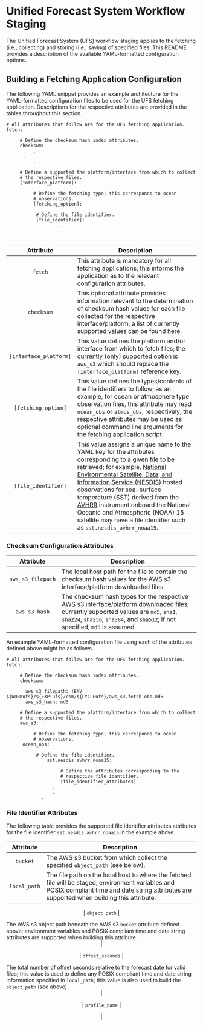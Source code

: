 # Unified Forecast System Workflow Staging

The Unified Forecast System (UFS) workflow staging applies to the
fetching (i.e., collecting) and storing (i.e., saving) of specified
files. This README provides a description of the available
YAML-formatted configuration options.

## Building a Fetching Application Configuration

The following YAML snippet provides an example architecture for the
YAML-formatted configuration files to be used for the UFS fetching
application. Descriptions for the respective attributes are provided
in the tables throughout this section.

~~~
# All attributes that follow are for the UFS fetching application.
fetch:

     # Define the checksum hash index attributes.
     checksum:
          .
	  .
          .

     # Define a supported the platform/interface from which to collect
     # the respective files.
     [interface_platform]:

          # Define the fetching type; this corresponds to ocean
          # observations.
          [fetching_option]:

	       # Define the file identifier.
	       [file_identifier]:
                    .
		    .
		    .
~~~

<div align="center">

| Attribute | Description |
| :-------------: | :-------------: |
| `fetch` | <div align="left">This attribute is mandatory for all fetching applications; this informs the application as to the relevant configuration attributes.</div> | 
| `checksum` | <div align="left">This optional attribute provides information relevant to the determination of checksum hash values for each file collected for the respective interface/platform; a list of currently supported values can be found [here](#checksum-configuration-attributes).</div> |
| `[interface_platform]` | <div align="left">This value defines the platform and/or interface from which to fetch files; the currently (only) supported option is `aws_s3` which should replace the `[interface_platform]` reference key.</div> |
| `[fetching_option]` | <div align="left">This value defines the types/contents of the file identifiers to follow; as an example, for ocean or atmosphere type observation files, this attribute may read `ocean_obs` or `atmos_obs`, respectively; the respective attributes may be used as optional command line arguments for the [fetching application script](https://github.com/HenryWinterbottom-NOAA/ufs_apps/blob/develop/scripts/exufs_fetch.py). </div> |
| `[file_identifier]` | <div align="left">This value assigns a unique name to the YAML key for the attributes corresponding to a given file to be retrieved; for example, [National Environmental Satellite, Data, and Information Service (NESDIS)](https://www.nesdis.noaa.gov/) hosted observations for sea-surface temperature (SST) derived from the [AVHRR](https://www.eumetsat.int/avhrr) instrument onboard the National Oceanic and Atmospheric (NOAA) 15 satellite may have a file identifier such as `sst.nesdis_avhrr_noaa15`. </div> | 

</div>

### Checksum Configuration Attributes

<div align="center">

| Attribute | Description |
| :-------------: | :-------------: |
| `aws_s3_filepath` | <div align="left">The local host path for the file to contain the checksum hash values for the AWS s3 interface/platform downloaded files.</div> |
| `aws_s3_hash` | <div align="left">The checksum hash types for the respective AWS s3 interface/platform downloaded files; currently supported values are `md5`, `sha1`, `sha224`, `sha256`, `sha384`, and `sha512`; if not specified, `md5` is assumed. |

</div>

An example YAML-formatted configuration file using each of the
attributes defined above might be as follows.

~~~
# All attributes that follow are for the UFS fetching application.
fetch:

     # Define the checksum hash index attributes.
     checksum:

       aws_s3_filepath: !ENV ${WORKufs}/${EXPTufs}/com/${CYCLEufs}/aws_s3.fetch.obs.md5     
       aws_s3_hash: md5
  
     # Define a supported the platform/interface from which to collect
     # the respective files.
     aws_s3:	 

          # Define the fetching type; this corresponds to ocean
          # observations.
	  ocean_obs:

	       # Define the file identifier.
               sst.nesdis_avhrr_noaa15:

                    # Define the attributes corresponding to the
                    # respective file identifier.
                    [file_identifier_attributes]
		         .
		         .
			 .
~~~

### File Identifier Attributes

The following table provides the supported file identifier attributes
attributes for the file identifier `sst.nesdis_avhrr_noaa15` in the
example above.

<div align="center">

| Attribute | Description |
| :-------------: | :-------------: |
| `bucket` | <div align="left">The AWS s3 bucket from which collect the specified `object_path` (see below).</div> | 
| `local_path` | <div align="left">The file path on the local host to where the fetched file will be staged; environment variables and POSIX compliant time and date string attributes are supported when building this attribute.</div> |

| `object_path` | <div align="left">The AWS s3 object path beneath the AWS s3 `bucket` attribute defined above; environment variables and POSIX compliant time and date string attributes are supported when building this attribute.</div> | 

| `offset_seconds` | <div align="left">The total number of offset seconds relative to the forecast date for valid files; this value is used to define any POSIX compliant time and date string information specified in `local_path`; this value is also used to build the `object_path` (see above).</div> | 

| `profile_name` | <div align="left">  </div> | 

</div>